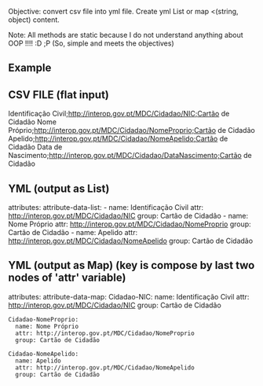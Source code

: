 Objective:
 convert csv file into yml file. Create yml List <object> or map <(string, object) content.
 
 Note:
 All methods are static because I do not understand anything about OOP !!!! :D ;P
 (So, simple and meets the objectives)

Example
--------

CSV FILE (flat input)
---------------------
Identificação Civil;http://interop.gov.pt/MDC/Cidadao/NIC;Cartão de Cidadão
Nome Próprio;http://interop.gov.pt/MDC/Cidadao/NomeProprio;Cartão de Cidadão
Apelido;http://interop.gov.pt/MDC/Cidadao/NomeApelido;Cartão de Cidadão
Data de Nascimento;http://interop.gov.pt/MDC/Cidadao/DataNascimento;Cartão de Cidadão


YML (output as List)
--------------------
attributes:
  attribute-data-list:
    -
      name: Identificação Civil
      attr: http://interop.gov.pt/MDC/Cidadao/NIC
      group: Cartão de Cidadão
    -
      name: Nome Próprio
      attr: http://interop.gov.pt/MDC/Cidadao/NomeProprio
      group: Cartão de Cidadão
    -
      name: Apelido
      attr: http://interop.gov.pt/MDC/Cidadao/NomeApelido
      group: Cartão de Cidadão
      
YML (output as Map)  (key is compose by last two nodes of 'attr' variable)
-------------------
attributes:
  attribute-data-map:
    Cidadao-NIC:
      name: Identificação Civil
      attr: http://interop.gov.pt/MDC/Cidadao/NIC
      group: Cartão de Cidadão

    Cidadao-NomeProprio:
      name: Nome Próprio
      attr: http://interop.gov.pt/MDC/Cidadao/NomeProprio
      group: Cartão de Cidadão

    Cidadao-NomeApelido:
      name: Apelido
      attr: http://interop.gov.pt/MDC/Cidadao/NomeApelido
      group: Cartão de Cidadão
      
      
